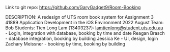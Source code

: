 Link to git repo: https://github.com/GaryGadget9/Room-Booking

DESCRIPTION: A redesign of UTS room book system for Assignment 3 41889 Application Development in the iOS Environment 2022 August
Team: Bob
Students: 
Tien Long Lam (13403237): lamtienlong@student.uts.edu.au - Login, integration with database, booking by time and date
Reagan Brasch - database integration, booking by building
Jessica Ke - UI, design, login 
Zachary Meissner - booking by time, booking by building

